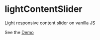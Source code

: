 # lightContentSlider
Light responsive content slider on vanilla JS

See the [Demo]

[Demo]: http://codepen.io/anilkabobo/full/cvdmF/
